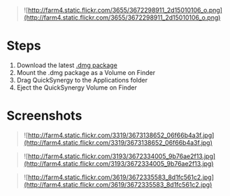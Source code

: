 > ![http://farm4.static.flickr.com/3655/3672298911_2d15010106_o.png](http://farm4.static.flickr.com/3655/3672298911_2d15010106_o.png)

# Steps #

  1. Download the latest [.dmg package](http://code.google.com/p/quicksynergy/downloads/list)
  1. Mount the .dmg package as a Volume on Finder
  1. Drag QuickSynergy to the Applications folder
  1. Eject the QuickSynergy Volume on Finder

# Screenshots #

> ![http://farm4.static.flickr.com/3319/3673138652_06f66b4a3f.jpg](http://farm4.static.flickr.com/3319/3673138652_06f66b4a3f.jpg)

> ![http://farm4.static.flickr.com/3193/3672334005_9b76ae2f13.jpg](http://farm4.static.flickr.com/3193/3672334005_9b76ae2f13.jpg)

> ![http://farm4.static.flickr.com/3619/3672335583_8d1fc561c2.jpg](http://farm4.static.flickr.com/3619/3672335583_8d1fc561c2.jpg)